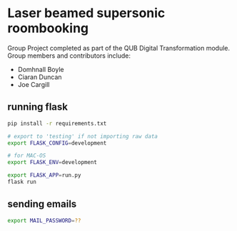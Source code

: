 # Laser beamed supersonic roombooking

Group Project completed as part of the QUB Digital Transformation module. 
Group members and contributors include: 
- Domhnall Boyle
- Ciaran Duncan
- Joe Cargill

## running flask
```bash
pip install -r requirements.txt

# export to 'testing' if not importing raw data
export FLASK_CONFIG=development

# for MAC-OS
export FLASK_ENV=development

export FLASK_APP=run.py
flask run
```

## sending emails
```bash
export MAIL_PASSWORD=??
```
